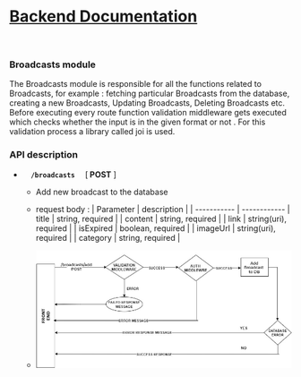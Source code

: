 # <u>Backend Documentation</u>
</br>

### Broadcasts module
The Broadcasts module is responsible for all the functions related to Broadcasts, for example : fetching particular Broadcasts from the database, creating a new Broadcasts, Updating Broadcasts, Deleting Broadcasts etc. 
Before executing every route function validation middleware gets executed which checks whether the input is in the given format or not . For this validation process a library called joi is used. 
### API description
- <code> <b> /broadcasts </b> </code> [<b>  POST</b> ]
    - Add new broadcast to the database
    - request body : 
        | Parameter   | description |
        | ----------- | ------------
        | title       | string, required |
        | content     | string, required |
        | link        | string(uri), required |
        | isExpired   | boolean, required     |
        | imageUrl    | string(uri), required |
        | category    | string, required |
  
    - ![diagram](images/addBroadcast.jpg)
    <br>
